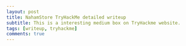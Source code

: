 ```yaml
---
layout: post
title: NahamStore TryHackMe detailed writeup
subtitle: This is a interesting medium box on TryHackme website.
tags: [writeup, tryhackme]
comments: true
---
```


